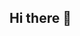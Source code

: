 ## Hi there 👋

<!--
**chrrstiang/chrrstiang** is a ✨ _special_ ✨ repository because its `README.md` (this file) appears on your GitHub profile.

Here are some ideas to get you started:

- 🔭 I’m currently working on a checklist/resourceful application aiming to make landing an internship easier for college students!
- 🌱 I’m currently learning object-oriented programming and working with APIs
- 👯 I’m looking to collaborate on an automated marketing strategy software application!
- 🤔 I’m looking for help with learning APIs, accessing libraries, and finding resources to learn more programming concepts.
- 💬 Ask me about my future startup ideas!
- 📫 How to reach me: garcia.chris@northeastern.edu
- 😄 Pronouns: He/Him
- ⚡ Fun fact: I'm a national qualifier in the USAPL for raw powerlifting!
-->



<!--
Name: Christian Garcia
Education: northeastern class of 2028
projects: hard jewelry website

-->